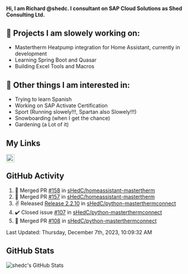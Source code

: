 #### Hi, I am Richard @shedc. I consultant on SAP Cloud Solutions as Shed Consulting Ltd.

## 👋 Projects I am slowely working on:
- Mastertherm Heatpump integration for Home Assistant, currently in development
- Learning Spring Boot and Quasar
- Building Excel Tools and Macros

## 👀 Other things I am interested in:
- Trying to learn Spanish
- Working on SAP Activate Certification
- Sport (Running slowely!!!, Spartan also Slowely!!!)
- Snowboarding (when I get the chance)
- Gardening (a Lot of it)

## My Links
[<img align="left" alt="shedc | LinkedIn" width="22px" src="https://cdn.jsdelivr.net/npm/simple-icons@v3/icons/linkedin.svg" />][linkedin]

<br/>

## GitHub Activity
<!--RECENT_ACTIVITY:start-->
1. 🎉 Merged PR [#158](https://github.com/sHedC/homeassistant-mastertherm/pull/158) in [sHedC/homeassistant-mastertherm](https://github.com/sHedC/homeassistant-mastertherm)
2. 🎉 Merged PR [#157](https://github.com/sHedC/homeassistant-mastertherm/pull/157) in [sHedC/homeassistant-mastertherm](https://github.com/sHedC/homeassistant-mastertherm)
3. ✌️ Released [Release 2.2.10](https://github.com/sHedC/python-masterthermconnect/releases/tag/2.2.10) in [sHedC/python-masterthermconnect](https://github.com/sHedC/python-masterthermconnect)
4. ✔️ Closed issue [#107](https://github.com/sHedC/python-masterthermconnect/issues/107) in [sHedC/python-masterthermconnect](https://github.com/sHedC/python-masterthermconnect)
5. 🎉 Merged PR [#108](https://github.com/sHedC/python-masterthermconnect/pull/108) in [sHedC/python-masterthermconnect](https://github.com/sHedC/python-masterthermconnect)
<!--RECENT_ACTIVITY:end-->
<!--RECENT_ACTIVITY:last_update-->
Last Updated: Thursday, December 7th, 2023, 10:09:32 AM
<!--RECENT_ACTIVITY:last_update_end-->

## GitHub Stats
<img align="left" alt="shedc's GitHub Stats" src="https://github-readme-stats.vercel.app/api?username=shedc&show_icons=true&hide_title=true" />

[linkedin]: https://www.linkedin.com/in/richard-holmes-3314251/
